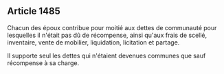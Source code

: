 Article 1485
----
Chacun des époux contribue pour moitié aux dettes de communauté pour lesquelles
il n'était pas dû de récompense, ainsi qu'aux frais de scellé, inventaire, vente
de mobilier, liquidation, licitation et partage.

Il supporte seul les dettes qui n'étaient devenues communes que sauf récompense
à sa charge.
